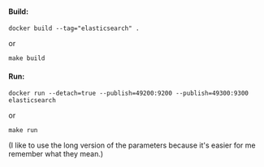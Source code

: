 #### Build:

```
docker build --tag="elasticsearch" .   
```

or

```
make build
```

#### Run:

```
docker run --detach=true --publish=49200:9200 --publish=49300:9300 elasticsearch
```

or

```
make run
```

(I like to use the long version of the parameters because it's easier for me remember what they mean.)
